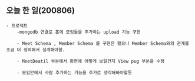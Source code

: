 ## 오늘 한 일(200806)

    - 프로젝트
        -mongodb 연결로 홈에 모임들을 추가하는 upload 기능 구현

        - Meet Schema , Member Schema 를 구현은 했으나 Member Schema와의 관계를 조금 더 정의해서 설계해야함.

        - MeetDeatil 부분에서 화면에 어떻게 보일건지 View pug 부분을 수정

        - 모임안에서 사람 추가하는 기능을 추가로 생각해봐야할듯
